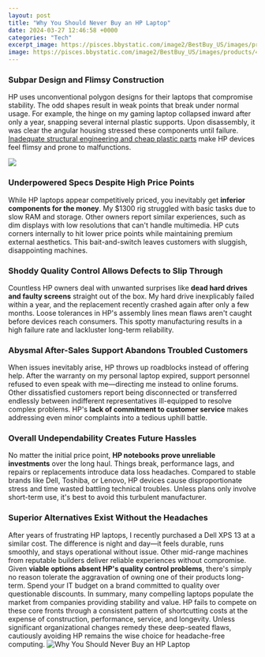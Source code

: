 ```yaml
---
layout: post
title: "Why You Should Never Buy an HP Laptop"
date: 2024-03-27 12:46:58 +0000
categories: "Tech"
excerpt_image: https://pisces.bbystatic.com/image2/BestBuy_US/images/products/4794/4794001_sd.jpg
image: https://pisces.bbystatic.com/image2/BestBuy_US/images/products/4794/4794001_sd.jpg
---
```


### Subpar Design and Flimsy Construction
HP uses unconventional polygon designs for their laptops that compromise stability. The odd shapes result in weak points that break under normal usage. For example, the hinge on my gaming laptop collapsed inward after only a year, snapping several internal plastic supports. Upon disassembly, it was clear the angular housing stressed these components until failure. [Inadequate structural engineering and cheap plastic parts](https://store.fi.io.vn/coffee-and-chihuahua-gift-idea-funny-dog-lovers4849-t-shirt) make HP devices feel flimsy and prone to malfunctions. 

![](https://wiredbugs.com/wp-content/uploads/2018/05/laptops.jpg)
### Underpowered Specs Despite High Price Points  
While HP laptops appear competitively priced, you inevitably get **inferior components for the money**. My $1300 rig struggled with basic tasks due to slow RAM and storage. Other owners report similar experiences, such as dim displays with low resolutions that can't handle multimedia. HP cuts corners internally to hit lower price points while maintaining premium external aesthetics. This bait-and-switch leaves customers with sluggish, disappointing machines.
### Shoddy Quality Control Allows Defects to Slip Through
Countless HP owners deal with unwanted surprises like **dead hard drives and faulty screens** straight out of the box. My hard drive inexplicably failed within a year, and the replacement recently crashed again after only a few months. Loose tolerances in HP's assembly lines mean flaws aren't caught before devices reach consumers. This spotty manufacturing results in a high failure rate and lackluster long-term reliability.
### Abysmal After-Sales Support Abandons Troubled Customers 
When issues inevitably arise, HP throws up roadblocks instead of offering help. After the warranty on my personal laptop expired, support personnel refused to even speak with me—directing me instead to online forums. Other dissatisfied customers report being disconnected or transferred endlessly between indifferent representatives ill-equipped to resolve complex problems. HP's **lack of commitment to customer service** makes addressing even minor complaints into a tedious uphill battle.
### Overall Undependability Creates Future Hassles  
No matter the initial price point, **HP notebooks prove unreliable investments** over the long haul. Things break, performance lags, and repairs or replacements introduce data loss headaches. Compared to stable brands like Dell, Toshiba, or Lenovo, HP devices cause disproportionate stress and time wasted battling technical troubles. Unless plans only involve short-term use, it's best to avoid this turbulent manufacturer.
### Superior Alternatives Exist Without the Headaches
After years of frustrating HP laptops, I recently purchased a Dell XPS 13 at a similar cost. The difference is night and day—it feels durable, runs smoothly, and stays operational without issue. Other mid-range machines from reputable builders deliver reliable experiences without compromise. Given **viable options absent HP's quality control problems**, there's simply no reason tolerate the aggravation of owning one of their products long-term. Spend your IT budget on a brand committed to quality over questionable discounts.
In summary, many compelling laptops populate the market from companies providing stability and value. HP fails to compete on these core fronts through a consistent pattern of shortcutting costs at the expense of construction, performance, service, and longevity. Unless significant organizational changes remedy these deep-seated flaws, cautiously avoiding HP remains the wise choice for headache-free computing.
![Why You Should Never Buy an HP Laptop](https://pisces.bbystatic.com/image2/BestBuy_US/images/products/4794/4794001_sd.jpg)